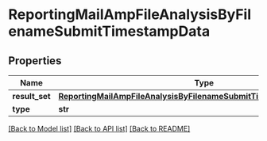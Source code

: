 # ReportingMailAmpFileAnalysisByFilenameSubmitTimestampData

## Properties
Name | Type | Description | Notes
------------ | ------------- | ------------- | -------------
**result_set** | [**ReportingMailAmpFileAnalysisByFilenameSubmitTimestampDataResultSet**](ReportingMailAmpFileAnalysisByFilenameSubmitTimestampDataResultSet.md) |  | [optional] 
**type** | **str** |  | [optional] 

[[Back to Model list]](../README.md#documentation-for-models) [[Back to API list]](../README.md#documentation-for-api-endpoints) [[Back to README]](../README.md)

